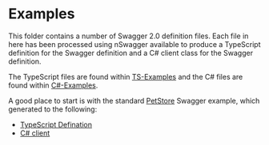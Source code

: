 # Examples

This folder contains a number of Swagger 2.0 definition files. Each file in here has been processed using nSwagger available to produce a TypeScript definition for the Swagger definition and a C# client class for the Swagger definition.  

The TypeScript files are found within [TS-Examples](TS-Examples) and the C# files are found within [C#-Examples](C#-Examples).

A good place to start is with the standard [PetStore](petstore.json) Swagger example, which generated to the following:  
- [TypeScript Defination](TS-Examples/petstore.ts)  
- [C# client](C%23-Examples/petstore.cs)  